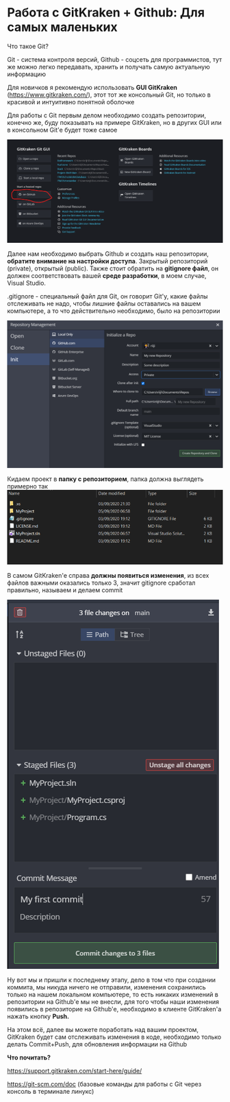 # Работа с GitKraken + Github: Для самых маленьких

Что такое Git?

Git - система контроля версий, Github - соцсеть для программистов, тут же можно легко передавать, хранить и получать самую актуальную информацию

Для новичков я рекомендую использовать **GUI GitKraken** (https://www.gitkraken.com/), этот тот же консольный Git, но только в красивой и интуитивно понятной оболочке

Для работы с Git первым делом необходимо создать репозитории, конечно же, буду показывать на примере GitKraken, но в других GUI или в консольном Git'e будет тоже самое

![](Pictures/pic1.png)


Далее нам необходимо выбрать Github и создать наш репозитории, **обратите внимание на настройки доступа**. Закрытый репозиторий (private), открытый (public). Также стоит обратить на **gitignore файл**, он должен соответствовать вашей **среде разработки**, в моем случае, Visual Studio. 


.gitignore - специальный файл для Git, он говорит Git'y, какие файлы отслеживать не надо, чтобы лишние файлы оставались на вашем компьютере, а то что действительно необходимо, было на репозитории


![](Pictures/pic2.png)


Кидаем проект в **папку с репозиторием**, папка должна выглядеть примерно так
![](Pictures/pic7.png)


В самом GitKraken'e справа **должны появиться изменения**, из всех файлов важными оказались только 3, значит gitignore сработал правильно, называем и делаем commit


![](Pictures/pic8.png)

Ну вот мы и пришли к последнему этапу, дело в том что при создании коммита, мы никуда ничего не отправили, изменения сохранились только на нашем локальном компьютере, то есть никаких изменений в репозитории на Github'e мы не внесли, для того чтобы наши изменения появились в репозиторие на Github'e, необходимо в клиенте GitKraken'a нажать кнопку **Push.**

На этом всё, далее вы можете поработать над вашим проектом, GitKraken будет сам отслеживать изменения в коде, необходимо только делать Commit+Push, для обновления информации на Github

**Что почитать?**

https://support.gitkraken.com/start-here/guide/


https://git-scm.com/doc (базовые команды для работы с Git через консоль в терминале линукс)
